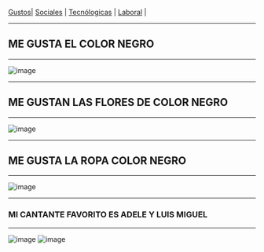 
[Gustos](./Gustos.md)| [Sociales](./Sociales.md) | [Tecnólogicas](./Tecnólogicas.md) | [Laboral](./Laboral.md) |
___
## ME GUSTA EL COLOR NEGRO
___
![image](https://user-images.githubusercontent.com/99773679/156663206-d6299762-3ba3-4145-85f0-108a1758c412.png)
___
## ME GUSTAN LAS FLORES DE COLOR NEGRO
___
![image](https://user-images.githubusercontent.com/99773679/156663677-bb93a3a8-e270-4965-b0df-0dd99f5978f8.png)
___
## ME GUSTA LA ROPA COLOR NEGRO
___
![image](https://user-images.githubusercontent.com/99773679/156663775-85afee0e-327b-44a0-aa1e-4a71492876d3.png)
___
### MI CANTANTE FAVORITO ES ADELE Y LUIS MIGUEL 
___
![image](https://user-images.githubusercontent.com/99773679/156667351-4eafae95-b4e1-4d33-b6e2-6086d7063fbe.png) ![image](https://user-images.githubusercontent.com/99773679/156668961-156eebb0-4725-4d03-83ba-8ab4c56d542e.png)

